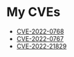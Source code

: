# My CVEs
- [CVE-2022-0768](https://nvd.nist.gov/vuln/detail/CVE-2022-0768)
- [CVE-2022-0767](https://nvd.nist.gov/vuln/detail/CVE-2022-0767)
- [CVE-2022-21829](https://nvd.nist.gov/vuln/detail/CVE-2022-21829)
